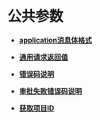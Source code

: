 # 公共参数<a name="smn_api_60000"></a>

-   **[application消息体格式](application消息体格式.md)**  

-   **[通用请求返回值](通用请求返回值.md)**  

-   **[错误码说明](错误码说明.md)**  

-   **[审批失败错误码说明](审批失败错误码说明.md)**  

-   **[获取项目ID](获取项目ID.md)**  


